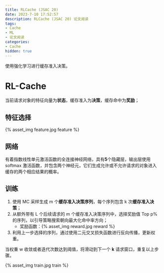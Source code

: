 ```yaml
---
title: RLCache (JSAC 20)
date: 2023-7-10 17:52:57
description: RLCache (JSAC 20) 论文阅读
tags:
- Cache
- ML
- 论文阅读
categories:
- Cache
hidden: true
---
```


使用强化学习进行缓存准入决策。

# RL-Cache

当前请求对象的特征向量为**状态**，缓存准入为**决策**，缓存命中为**奖励**；

## 特征选择

{% asset_img feature.jpg feature %}

## 网络

有着指数线性单元激活函数的全连接神经网络，具有**5**个隐藏层，输出层使用 softmax 激活函数，并包含两个神经元，它们生成允许或不允许请求的对象进入缓存的两个相应结果的概率。

## 训练

1. 使用 MC 采样生成 m 个**缓存准入决策序列**，每个序列包含 k 次**缓存准入决策**；
2. 从额外带有 L 个后续请求的 m 个缓存准入决策序列中，选择奖励值 Top p% 的序列，以引导策略搜索朝向最大化命中率方向；
    - 奖励函数：{% asset_img reward.jpg reward %}
3. 利用上一步选择的序列，通过使用二元交叉损失函数进行反向传播，更新权重。

当权重 w 收敛或者迭代次数达到阈值，将滑动到下一个 **k** 请求窗口，重复以上步骤。

{% asset_img train.jpg train %}